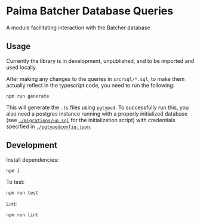 # Paima Batcher Database Queries

A module facilitating interaction with the Batcher database

## Usage

Currently the library is in development, unpublished, and to be
imported and used locally.

After making any changes to the queries in `src/sql/*.sql`, to make them actually reflect in the typescript code, you need to run the following:

```
npm run generate
```

This will generate the `.ts` files using `pgtyped`. To successfully run this, you also need a postgres instance running with a properly initialized database (see [`./migrations/up.sql`](./migrations/up.sql) for the initialization script) with credentials specified in [`./pgtypedconfig.json`](./pgtypedconfig.json).

## Development

Install dependencies:

```
npm i
```

To test:

```
npm run test
```

Lint:

```
npm run lint
```
